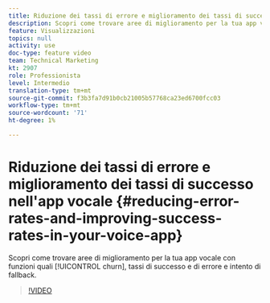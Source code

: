 ```yaml
---
title: Riduzione dei tassi di errore e miglioramento dei tassi di successo nell'app vocale
description: Scopri come trovare aree di miglioramento per la tua app vocale con funzioni quali abbandono, tassi di successo e di errore e intento di fallback.
feature: Visualizzazioni
topics: null
activity: use
doc-type: feature video
team: Technical Marketing
kt: 2907
role: Professionista
level: Intermedio
translation-type: tm+mt
source-git-commit: f3b3fa7d91b0cb21005b57768ca23ed6700fcc03
workflow-type: tm+mt
source-wordcount: '71'
ht-degree: 1%

---
```



# Riduzione dei tassi di errore e miglioramento dei tassi di successo nell&#39;app vocale {#reducing-error-rates-and-improving-success-rates-in-your-voice-app}

Scopri come trovare aree di miglioramento per la tua app vocale con funzioni quali [!UICONTROL churn], tassi di successo e di errore e intento di fallback.

>[!VIDEO](https://video.tv.adobe.com/v/27222/?quality=9)
